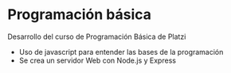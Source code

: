 # Programación básica
Desarrollo del curso de Programación Básica de Platzi
- Uso de javascript para entender las bases de la programación
- Se crea un servidor Web con Node.js y Express
